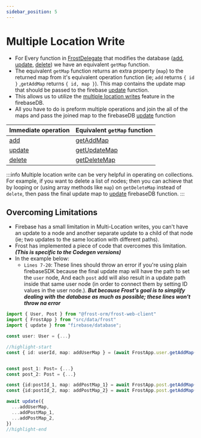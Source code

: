 ```yaml
---
sidebar_position: 5
---
```


# Multiple Location Write

- For Every function in [FrostDelegate](../../api/classes/FrostDelegate) that modifies the database ([add](../../api/classes/FrostDelegate#add), [update](../../api/classes/FrostDelegate#update), [delete](../../api/classes/FrostDelegate#delete)) we have an equivalent `getMap` function.
- The equivalent `getMap` function returns an extra property (`map`) to the returned map from it's equivalent operation function (ie; `add` returns `{ id }` ,`getAddMap` returns `{ id, map }`). This map contains the update map that should be passed to the firebase [update](https://firebase.google.com/docs/reference/js/database#update) function.
- This allows us to utilize the [multiple location writes](https://firebase.blog/posts/2015/09/introducing-multi-location-updates-and_86) feature in the firebaseDB.
- All you have to do is preform multiple operations and join the all of the maps and pass the joined map to the firebaseDB [update](https://firebase.google.com/docs/reference/js/database#update) function

|Immediate operation| Equivalent `getMap` function|
| ----------------- | --------------------------- |
| [add](../../api/classes/FrostDelegate#add)| [getAddMap](../../api/classes/FrostDelegate#getAddMap) |
| [update](../../api/classes/FrostDelegate#update)| [getUpdateMap](../../api/classes/FrostDelegate#getUpdateMap) |
| [delete](../../api/classes/FrostDelegate#delete)| [getDeleteMap](../../api/classes/FrostDelegate#getDeleteMap) |

:::info
Multiple location write can be very helpful in operating on collections. For example, if you want to delete a list of nodes; then you can achieve that by looping or (using array methods like `map`) on `getDeleteMap` instead of `delete`, then pass the final update map to [update](https://firebase.google.com/docs/reference/js/database#update) firebaseDB function.
:::

## Overcoming Limitations

- Firebase has a small limitation in Multi-Location writes, you can't have an update to a node and another separate update to a child of that node (ie; two updates to the same location with different paths).
- Frost has implemented a piece of code that overcomes this limitation. ***(This is specific to the Codegen versions)***
- In the example below:
  - `Lines 7-20`: These lines should throw an error if you're using plain firebaseSDK because the final update map will have the path to set the `user` node, And each `post` add will also result in a update path inside that same user node (in order to connect them by setting ID values in the user node.). ***But because Frost's goal is to simplify dealing with the database as much as possible; these lines won't throw na error***

```ts title=src/index.ts showLineNumbers
import { User, Post } from "@frost-orm/frost-web-client"
import { FrostApp } from "src/data/frost"
import { update } from "firebase/database";

const user: User = {...}

//highlight-start
const { id: userId, map: addUserMap } = (await FrostApp.user.getAddMap(user))


const post_1: Post= {...}
const post_2: Post = {...}

const {id:postId_1, map: addPostMap_1} = await FrostApp.post.getAddMap(post_1,{'user':userId})
const {id:postId_2, map: addPostMap_2} = await FrostApp.post.getAddMap(post_2,{'user':userId})

await update({
  ...addUserMap,
  ...addPostMap_1,
  ...addPostMap_2,
})
//highlight-end

```
